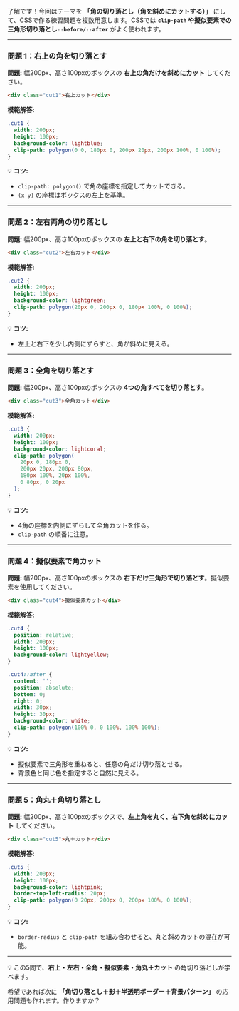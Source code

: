 了解です！今回はテーマを **「角の切り落とし（角を斜めにカットする）」** にして、CSSで作る練習問題を複数用意します。CSSでは **`clip-path` や擬似要素での三角形切り落とし`::before/::after`** がよく使われます。

---

### 問題 1：右上の角を切り落とす

**問題:**
幅200px、高さ100pxのボックスの **右上の角だけを斜めにカット** してください。

```html
<div class="cut1">右上カット</div>
```

**模範解答:**

```css
.cut1 {
  width: 200px;
  height: 100px;
  background-color: lightblue;
  clip-path: polygon(0 0, 180px 0, 200px 20px, 200px 100%, 0 100%);
}
```

💡 **コツ:**

* `clip-path: polygon()` で角の座標を指定してカットできる。
* `(x y)` の座標はボックスの左上を基準。

---

### 問題 2：左右両角の切り落とし

**問題:**
幅200px、高さ100pxのボックスの **左上と右下の角を切り落とす**。

```html
<div class="cut2">左右カット</div>
```

**模範解答:**

```css
.cut2 {
  width: 200px;
  height: 100px;
  background-color: lightgreen;
  clip-path: polygon(20px 0, 200px 0, 180px 100%, 0 100%);
}
```

💡 **コツ:**

* 左上と右下を少し内側にずらすと、角が斜めに見える。

---

### 問題 3：全角を切り落とす

**問題:**
幅200px、高さ100pxのボックスの **4つの角すべてを切り落とす**。

```html
<div class="cut3">全角カット</div>
```

**模範解答:**

```css
.cut3 {
  width: 200px;
  height: 100px;
  background-color: lightcoral;
  clip-path: polygon(
    20px 0, 180px 0,
    200px 20px, 200px 80px,
    180px 100%, 20px 100%,
    0 80px, 0 20px
  );
}
```

💡 **コツ:**

* 4角の座標を内側にずらして全角カットを作る。
* `clip-path` の順番に注意。

---

### 問題 4：擬似要素で角カット

**問題:**
幅200px、高さ100pxのボックスの **右下だけ三角形で切り落とす**。擬似要素を使用してください。

```html
<div class="cut4">擬似要素カット</div>
```

**模範解答:**

```css
.cut4 {
  position: relative;
  width: 200px;
  height: 100px;
  background-color: lightyellow;
}

.cut4::after {
  content: '';
  position: absolute;
  bottom: 0;
  right: 0;
  width: 30px;
  height: 30px;
  background-color: white;
  clip-path: polygon(100% 0, 0 100%, 100% 100%);
}
```

💡 **コツ:**

* 擬似要素で三角形を重ねると、任意の角だけ切り落とせる。
* 背景色と同じ色を指定すると自然に見える。

---

### 問題 5：角丸＋角切り落とし

**問題:**
幅200px、高さ100pxのボックスで、**左上角を丸く、右下角を斜めにカット** してください。

```html
<div class="cut5">丸＋カット</div>
```

**模範解答:**

```css
.cut5 {
  width: 200px;
  height: 100px;
  background-color: lightpink;
  border-top-left-radius: 20px;
  clip-path: polygon(0 20px, 200px 0, 200px 100%, 0 100%);
}
```

💡 **コツ:**

* `border-radius` と `clip-path` を組み合わせると、丸と斜めカットの混在が可能。

---

💡 この5問で、**右上・左右・全角・擬似要素・角丸＋カット** の角切り落としが学べます。

希望であれば次に **「角切り落とし＋影＋半透明ボーダー＋背景パターン」** の応用問題も作れます。作りますか？
